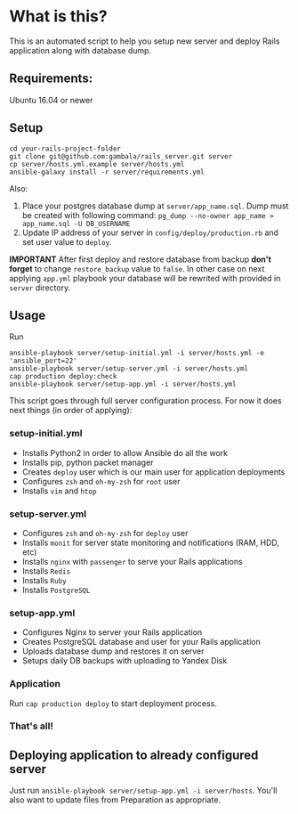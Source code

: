 # What is this?

This is an automated script to help you setup new server and deploy Rails application along with database dump.

## Requirements:
Ubuntu 16.04 or newer

## Setup

    cd your-rails-project-folder
    git clone git@github.com:gambala/rails_server.git server
    cp server/hosts.yml.example server/hosts.yml
    ansible-galaxy install -r server/requirements.yml

Also:

1. Place your postgres database dump at `server/app_name.sql`. Dump must be created with following command: `pg_dump --no-owner app_name > app_name.sql -U DB_USERNAME`
2. Update IP address of your server in `config/deploy/production.rb` and set user value to `deploy`.

**IMPORTANT**
After first deploy and restore database from backup **don't forget** to change `restore_backup` value to `false`. In other case on next applying `app.yml` playbook your database will be rewrited with provided in `server` directory.

## Usage

Run
```
ansible-playbook server/setup-initial.yml -i server/hosts.yml -e 'ansible_port=22'
ansible-playbook server/setup-server.yml -i server/hosts.yml
cap production deploy:check
ansible-playbook server/setup-app.yml -i server/hosts.yml
```

This script goes through full server configuration process. For now it does next things (in order of applying):

### setup-initial.yml

- Installs Python2 in order to allow Ansible do all the work
- Installs pip, python packet manager
- Creates `deploy` user which is our main user for application deployments
- Configures `zsh` and `oh-my-zsh` for `root` user
- Installs `vim` and `htop`

### setup-server.yml

- Configures `zsh` and `oh-my-zsh` for `deploy` user
- Installs `monit` for server state monitoring and notifications (RAM, HDD, etc)
- Installs `nginx` with `passenger` to serve your Rails applications
- Installs `Redis`
- Installs `Ruby`
- Installs `PostgreSQL`

### setup-app.yml

- Configures Nginx to server your Rails application
- Creates PostgreSQL database and user for your Rails application
- Uploads database dump and restores it on server
- Setups daily DB backups with uploading to Yandex Disk

### Application

Run `cap production deploy` to start deployment process.

### That's all!

## Deploying application to already configured server

Just run `ansible-playbook server/setup-app.yml -i server/hosts`. You'll also want to update files from Preparation as appropriate.
